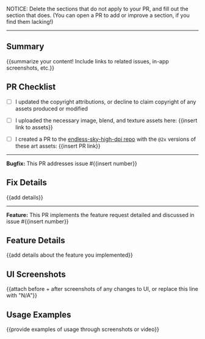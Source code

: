 NOTICE: Delete the sections that do not apply to your PR, and fill out the section that does.
(You can open a PR to add or improve a section, if you find them lacking!) 

----------------------
## Summary
{{summarize your content! Include links to related issues, in-app screenshots, etc.}}

## PR Checklist
 - [ ] I updated the copyright attributions, or decline to claim copyright of any assets produced or modified
 - [ ] I uploaded the necessary image, blend, and texture assets here: {{insert link to assets}}
 - [ ] I created a PR to the [endless-sky-high-dpi repo](https://github.com/endless-sky/endless-sky-high-dpi) with the `@2x` versions of these art assets: {{insert PR link}}
  
  
-----------------------
**Bugfix:** This PR addresses issue #{{insert number}}

## Fix Details
{{add details}}

  
-----------------------
**Feature:** This PR implements the feature request detailed and discussed in issue #{{insert number}}

## Feature Details
{{add details about the feature you implemented}}

## UI Screenshots
{{attach before + after screenshots of any changes to UI, or replace this line with "N/A"}}

## Usage Examples
{{provide examples of usage through screenshots or video}}
